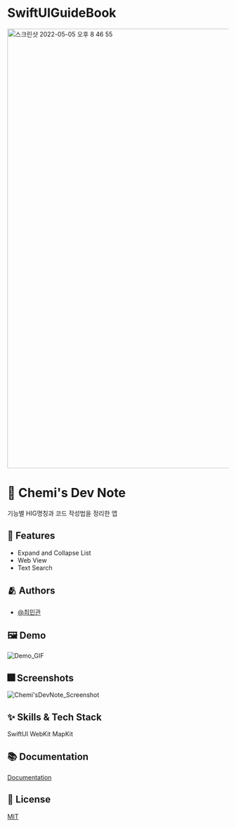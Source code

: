 # SwiftUIGuideBook

<img width="1000" alt="스크린샷 2022-05-05 오후 8 46 55" src="https://user-images.githubusercontent.com/78677571/166916952-2ff9abc2-78d4-4345-8d7b-45861cc7fe60.png">


# :iphone: Chemi's Dev Note

기능별 HIG명칭과 코드 작성법을 정리한 앱


## :pushpin: Features

- Expand and Collapse List
- Web View
- Text Search


## :people_hugging: Authors

- [@최민관](https://github.com/MMMIIIN/)

## :framed_picture: Demo


![Demo_GIF](https://user-images.githubusercontent.com/78677571/166925906-cf54b7e1-5460-4703-8ad5-a7a0407cae29.gif)


## :fireworks: Screenshots

![Chemi'sDevNote_Screenshot](https://user-images.githubusercontent.com/78677571/166924421-4d616159-0093-4b76-8972-428e9d481257.png)



## :sparkles: Skills & Tech Stack
SwiftUI
WebKit
MapKit

## :books: Documentation

[Documentation](https://deeply-tea-3fa.notion.site/NC1-22-04-25-22-05-06-f11efecc05ad4326a91325a3dfa47a72)


## :lock_with_ink_pen: License

[MIT](https://choosealicense.com/licenses/mit/)
